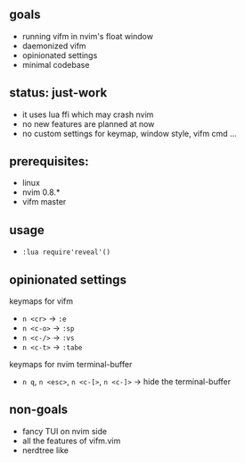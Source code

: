 
## goals
* running vifm in nvim's float window
* daemonized vifm
* opinionated settings
* minimal codebase

## status: just-work
* it uses lua ffi which may crash nvim
* no new features are planned at now
* no custom settings for keymap, window style, vifm cmd ...

## prerequisites:
* linux
* nvim 0.8.*
* vifm master

## usage
* `:lua require'reveal'()`

## opinionated settings
keymaps for vifm
* `n <cr>`  -> `:e`
* `n <c-o>` -> `:sp`
* `n <c-/>` -> `:vs`
* `n <c-t>` -> `:tabe`

keymaps for nvim terminal-buffer
* `n q`, `n <esc>`, `n <c-[>`, `n <c-]>` -> hide the terminal-buffer

## non-goals
* fancy TUI on nvim side
* all the features of vifm.vim
* nerdtree like

